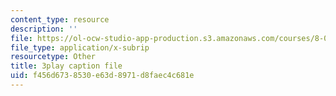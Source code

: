 ```yaml
---
content_type: resource
description: ''
file: https://ol-ocw-studio-app-production.s3.amazonaws.com/courses/8-01sc-classical-mechanics-fall-2016/f456d6738530e63d8971d8faec4c681e_xtpW7fw8s34.srt
file_type: application/x-subrip
resourcetype: Other
title: 3play caption file
uid: f456d673-8530-e63d-8971-d8faec4c681e
---
```

